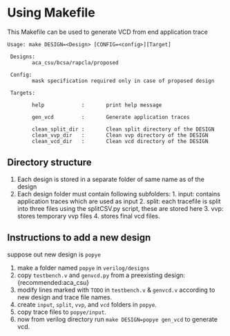 # Using Makefile
This Makefile can be used to generate VCD from end application trace

```
Usage: make DESIGN=<Design> [CONFIG=<config>][Target] 

 Designs:
        aca_csu/bcsa/rapcla/proposed

 Config:
        mask specification required only in case of proposed design

 Targets:

        help            :       print help message

        gen_vcd         :       Generate application traces

        clean_split_dir :       Clean split directory of the DESIGN
        clean_vvp_dir   :       Clean vvp directory of the DESIGN
        clean_vcd_dir   :       Clean vcd directory of the DESIGN
```

## Directory structure
1. Each design is stored in a separate folder of same name as of the design
2. Each design folder must contain following subfolders:
       1. input: contains application traces which are used as input
       2. split: each tracefile is split into three files using the splitCSV.py script, these are stored here
       3. vvp: stores temporary vvp files
       4. stores final vcd files.

## Instructions to add a new design
suppose out new design is `popye`
1. make a folder named `popye` in `verilog/designs`
2. copy `testbench.v` and `genvcd.py` from a preexisting design: {recommended:aca_csu}
3. modify lines marked with `TODO` in `testbench.v` & `genvcd.v` according to new design and trace file names.
4. create `input`, `split`, `vvp`, and `vcd` folders in `popye`.
5. copy trace files to `popye/input`.
6. now from verilog directory run `make DESIGN=popye gen_vcd` to generate vcd.
